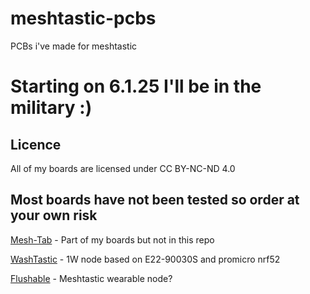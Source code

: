 # meshtastic-pcbs
PCBs i've made for meshtastic

# Starting on 6.1.25 I'll be in the military :)


## Licence 
All of my boards are licensed under
CC BY-NC-ND 4.0

## Most boards have not been tested so order at your own risk

[Mesh-Tab](https://github.com/valzzu/Mesh-Tab) - Part of my boards but not in this repo 

[WashTastic](/WashTastic) - 1W node based on E22-90030S and promicro nrf52

[Flushable](/Flushable) - Meshtastic wearable node?
